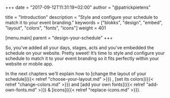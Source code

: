 +++
date            = "2017-09-12T11:31:19+02:00"
author          = "@patrickpietens"

title           = "Introduction"
description     = "Style and configure your schedule to match it to your event branding."
keywords        = ["blokks", "design", "embed", "layout", "colors", "fonts", "icons"]
weight          = 401

[menu.main]
parent          = "design-your-schedule"
+++

So, you’ve added all your days, stages, acts and you've embedded the schedule on your website. Pretty sweet! It’s time to style and configure your schedule to match it to your event branding so it fits perfectly within your website or mobile app.

In the next chapters we'll explain how to [change the layout of your schedule]({{< relref "choose-your-layout.md" >}}) , [set its colors]({{< relref "change-colors.md" >}}) and [add your own fonts]({{< relref "add-own-fonts.md" >}}) & [icons]({{< relref "replace-icons.md" >}}).

